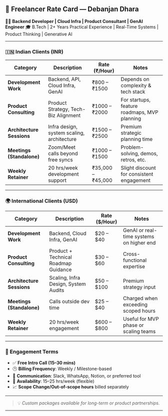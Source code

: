 ## 💼 Freelancer Rate Card — Debanjan Dhara

👨‍💻 **Backend Developer | Cloud Infra | Product Consultant | GenAI Engineer**
🎓 B.Tech | 2+ Years Practical Experience | Real-Time Systems | Product Thinking | Generative AI

---

### 🇮🇳 Indian Clients (INR)

| Category                  | Description                                | Rate (₹/Hour)     | Notes                                        |
| ------------------------- | ------------------------------------------ | ----------------- | -------------------------------------------- |
| **Development Work**      | Backend, API, Cloud Infra, GenAI           | ₹800 – ₹1500      | Depends on complexity & tech stack           |
| **Product Consulting**    | Product Strategy, Tech-Biz Alignment       | ₹1000 – ₹2000     | For startups, feature roadmaps, MVP planning |
| **Architecture Sessions** | Infra design, system scaling, architecture | ₹1500 – ₹2500     | Premium strategic planning time              |
| **Meetings (Standalone)** | Zoom/Meet calls beyond free syncs          | ₹1000 – ₹1500     | Problem-solving, demos, retros, etc.         |
| **Weekly Retainer**       | 20 hrs/week development support            | ₹35,000 – ₹45,000 | Slight discount for consistent engagement    |

---

### 🌍 International Clients (USD)

| Category                  | Description                          | Rate (\$/Hour) | Notes                                    |
| ------------------------- | ------------------------------------ | -------------- | ---------------------------------------- |
| **Development Work**      | Backend, Cloud Infra, GenAI          | \$20 – \$40    | GenAI or real-time systems on higher end |
| **Product Consulting**    | Product + Technical Roadmap Guidance | \$30 – \$60    | Cross-functional expertise               |
| **Architecture Sessions** | Scaling, Infra Design, System Audits | \$50 – \$100   | Premium strategy input                   |
| **Meetings (Standalone)** | Calls outside dev time               | \$25 – \$40    | Charged when exceeding scoped hours      |
| **Weekly Retainer**       | 20 hrs/week engagement               | \$600 – \$800  | Useful for MVP phase or scaling teams    |

---

### 📝 Engagement Terms

* ✅ **Free Intro Call (15–30 mins)**
* 🕒 **Billing Frequency**: Weekly / Milestone-based
* 💬 **Communication**: Slack, WhatsApp, Notion, or preferred tool
* 📅 **Availability**: 15–25 hrs/week (flexible)
* 📈 **Scope Change/Out-of-scope hours** billed separately

---

> 💡 *Custom packages available for long-term or product partnerships.*

---
